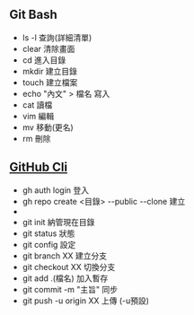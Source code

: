 ## Git Bash

- ls -l 查詢(詳細清單)
- clear 清除畫面
- cd 進入目錄
- mkdir 建立目錄
- touch 建立檔案
- echo "內文" > 檔名 寫入
- cat 讀檔
- vim 編輯
- mv 移動(更名)
- rm 刪除

## [GitHub Cli](https://cli.github.com)

- gh auth login 登入
- gh repo create <目錄> --public --clone 建立
- 
- git init 納管現在目錄
- git status 狀態
- git config 設定
- git branch XX 建立分支
- git checkout XX 切換分支
- git add .(檔名) 加入暫存
- git commit -m "主旨" 同步
- git push -u origin XX 上傳 (-u預設)
